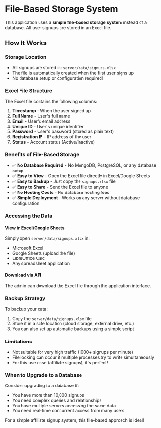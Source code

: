# File-Based Storage System

This application uses a **simple file-based storage system** instead of a database. All user signups are stored in an Excel file.

## How It Works

### Storage Location
- All signups are stored in: `server/data/signups.xlsx`
- The file is automatically created when the first user signs up
- No database setup or configuration required!

### Excel File Structure
The Excel file contains the following columns:
1. **Timestamp** - When the user signed up
2. **Full Name** - User's full name
3. **Email** - User's email address
4. **Unique ID** - User's unique identifier
5. **Password** - User's password (stored as plain text)
6. **Registration IP** - IP address of the user
7. **Status** - Account status (Active/Inactive)

### Benefits of File-Based Storage
- ✅ **No Database Required** - No MongoDB, PostgreSQL, or any database setup
- ✅ **Easy to View** - Open the Excel file directly in Excel/Google Sheets
- ✅ **Easy to Backup** - Just copy the `signups.xlsx` file
- ✅ **Easy to Share** - Send the Excel file to anyone
- ✅ **No Hosting Costs** - No database hosting fees
- ✅ **Simple Deployment** - Works on any server without database configuration

### Accessing the Data

#### View in Excel/Google Sheets
Simply open `server/data/signups.xlsx` in:
- Microsoft Excel
- Google Sheets (upload the file)
- LibreOffice Calc
- Any spreadsheet application

#### Download via API
The admin can download the Excel file through the application interface.

### Backup Strategy
To backup your data:
1. Copy the `server/data/signups.xlsx` file
2. Store it in a safe location (cloud storage, external drive, etc.)
3. You can also set up automatic backups using a simple script

### Limitations
- Not suitable for very high traffic (1000+ signups per minute)
- File locking can occur if multiple processes try to write simultaneously
- For this use case (affiliate signups), it's perfect!

### When to Upgrade to a Database
Consider upgrading to a database if:
- You have more than 10,000 signups
- You need complex queries and relationships
- You have multiple servers accessing the same data
- You need real-time concurrent access from many users

For a simple affiliate signup system, this file-based approach is ideal!
